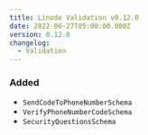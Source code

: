 ```yaml
---
title: Linode Validation v0.12.0
date: 2022-06-27T05:00:00.000Z
version: 0.12.0
changelog:
  - Validation
---
```


### Added
- `SendCodeToPhoneNumberSchema`
- `VerifyPhoneNumberCodeSchema`
- `SecurityQuestionsSchema`
